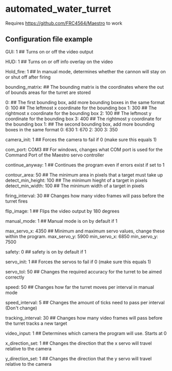 # automated_water_turret
Requires https://github.com/FRC4564/Maestro to work


## Configuration file example

GUI: 1                                      ## Turns on or off the video output

HUD: 1                                      ## Turns on or off info overlay on the video

Hold_fire: 1                                ## In manual mode, determines whether the cannon will stay on or shut off after firing

bounding_matrix:                            ## The bounding matrix is the coordinates where the out of bounds areas for the turret are stored

  0:                                        ## The first bounding box, add more bounding boxes in the same format
    0: 100                                  ## The leftmost x coordinate for the bounding box
    1: 300                                  ## The rightmost x coordinate for the bounding box
    2: 100                                  ## The leftmost y coordinate for the bounding box
    3: 400                                  ## The rightmost y coordinate for the bounding box
  1:                                        ## The second bounding box, add more bounding boxes in the same format
    0: 630
    1: 670
    2: 300
    3: 350

camera_init: 1                              ## Forces the camera to fail if 0 (make sure this equals 1)

com_port: COM3                              ## For windows, changes what COM port is used for the Command Port of the Maestro servo controller

continue_anyway: 1                          ## Continues the program even if errors exist if set to 1

contour_area: 50                            ## The minimum area in pixels that a target must take up
detect_min_height: 100                      ## The minimum hieght of a target in pixels
detect_min_width: 100                       ## The minimum width of a target in pixels

firing_interval: 30                         ## Changes how many video frames will pass before the turret fires

flip_image: 1                               ## Flips the video output by 180 degrees

manual_mode: 1                              ## Manual mode is on by default if 1

max_servo_x: 4350                           ## Minimum and maximum servo values, change these within the program.
max_servo_y: 5900
min_servo_x: 6850
min_servo_y: 7500

safety: 0                                   ## safety is on by default if 1

servo_init: 1                               ## Forces the servos to fail if 0 (make sure this equals 1)

servo_tol: 50                               ## Changes the required accuracy for the turret to be aimed correctly

speed: 50                                   ## Changes how far the turret moves per interval in manual mode

speed_interval: 5                           ## Changes the amount of ticks need to pass per interval (Don't change)

tracking_interval: 30                       ## Changes how many video frames will pass before the turret tracks a new target

video_input: 1                              ## Determines which camera the program will use. Starts at 0

x_direction_set: 1                          ## Changes the direction that the x servo will travel relative to the camera

y_direction_set: 1                          ## Changes the direction that the y servo will travel relative to the camera
